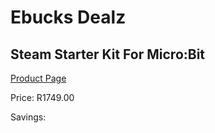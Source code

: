 
# Ebucks Dealz
## Steam Starter Kit For Micro:Bit
[Product Page](https://www.ebucks.com/web/shop/productSelected.do?prodId=1219985992&catId=1190841123)

Price: R1749.00

Savings: 


	